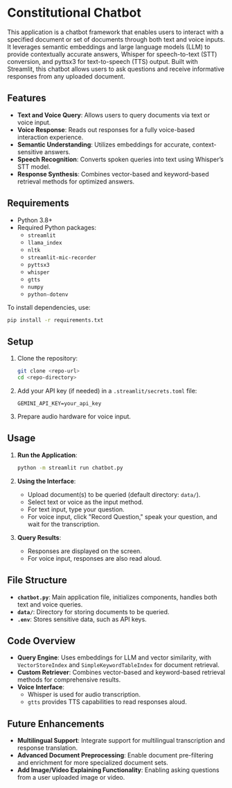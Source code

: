 # Constitutional Chatbot

This application is a chatbot framework that enables users to interact with a specified document or set of documents through both text and voice inputs. It leverages semantic embeddings and large language models (LLM) to provide contextually accurate answers, Whisper for speech-to-text (STT) conversion, and pyttsx3 for text-to-speech (TTS) output. Built with Streamlit, this chatbot allows users to ask questions and receive informative responses from any uploaded document.

## Features

- **Text and Voice Query**: Allows users to query documents via text or voice input.
- **Voice Response**: Reads out responses for a fully voice-based interaction experience.
- **Semantic Understanding**: Utilizes embeddings for accurate, context-sensitive answers.
- **Speech Recognition**: Converts spoken queries into text using Whisper’s STT model.
- **Response Synthesis**: Combines vector-based and keyword-based retrieval methods for optimized answers.

## Requirements

- Python 3.8+
- Required Python packages:
  - `streamlit`
  - `llama_index`
  - `nltk`
  - `streamlit-mic-recorder`
  - `pyttsx3`
  - `whisper`
  - `gtts`
  - `numpy`
  - `python-dotenv`

To install dependencies, use:
```bash
pip install -r requirements.txt
```

## Setup

1. Clone the repository:
    ```bash
    git clone <repo-url>
    cd <repo-directory>
    ```

2. Add your API key (if needed) in a `.streamlit/secrets.toml` file:
    ```plaintext
    GEMINI_API_KEY=your_api_key
    ```

4. Prepare audio hardware for voice input.

## Usage

1. **Run the Application**:
   ```bash
   python -m streamlit run chatbot.py
   ```

2. **Using the Interface**:
   - Upload document(s) to be queried (default directory: `data/`).
   - Select text or voice as the input method.
   - For text input, type your question.
   - For voice input, click "Record Question," speak your question, and wait for the transcription.

3. **Query Results**:
   - Responses are displayed on the screen.
   - For voice input, responses are also read aloud.

## File Structure

- **`chatbot.py`**: Main application file, initializes components, handles both text and voice queries.
- **`data/`**: Directory for storing documents to be queried.
- **`.env`**: Stores sensitive data, such as API keys.

## Code Overview

- **Query Engine**: Uses embeddings for LLM and vector similarity, with `VectorStoreIndex` and `SimpleKeywordTableIndex` for document retrieval.
- **Custom Retriever**: Combines vector-based and keyword-based retrieval methods for comprehensive results.
- **Voice Interface**:
  - Whisper is used for audio transcription.
  - `gtts` provides TTS capabilities to read responses aloud.

## Future Enhancements

- **Multilingual Support**: Integrate support for multilingual transcription and response translation.
- **Advanced Document Preprocessing**: Enable document pre-filtering and enrichment for more specialized document sets.
- **Add Image/Video Explaining Functionality**: Enabling asking questions from a user uploaded image or video.

